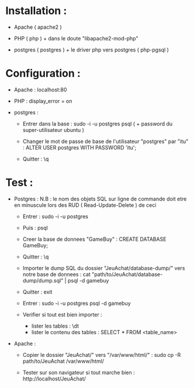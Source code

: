 # Installation :

- Apache ( apache2 )

- PHP ( php ) + dans le doute "libapache2-mod-php" 
	
- postgres ( postgres ) + le driver php vers postgres ( php-pgsql )
	
# Configuration :

- Apache : localhost:80
	
- PHP : display_error = on
	
- postgres : 
	
	- Entrer dans la base : sudo -i -u postgres psql ( + password du super-utilisateur ubuntu )
		
	- Changer le mot de passe de base de l'utilisateur "postgres" par "itu" : ALTER USER postgres WITH PASSWORD 'itu';
		
	- Quitter : \q
		
# Test :

- Postgres : N.B : le nom des objets SQL sur ligne de commande doit etre en minuscule lors des RUD ( Read-Update-Delete ) de ceci
	
	- Entrer : sudo -i -u postgres
		
	- Puis : psql
		
	- Creer la base de donnees "GameBuy" : CREATE DATABASE GameBuy;
		
	- Quitter : \q
		
	- Importer le dump SQL du dossier "JeuAchat/database-dump/" vers notre base de donnees : cat "path/to/JeuAchat/database-dump/dump.sql" | psql -d gamebuy
		
	- Quitter : exit
		
	- Entrer : sudo -i -u postgres psql -d gamebuy
		
	- Verifier si tout est bien importer :
		
		- lister les tables : \dt
		- lister le contenu des tables : SELECT * FROM <table_name> 
			
- Apache :
	
	- Copier le dossier "JeuAchat/" vers "/var/www/html/" : sudo cp -R path/to/JeuAchat /var/www/html/
		
	- Tester sur son navigateur si tout marche bien : http://localhost/JeuAchat/
